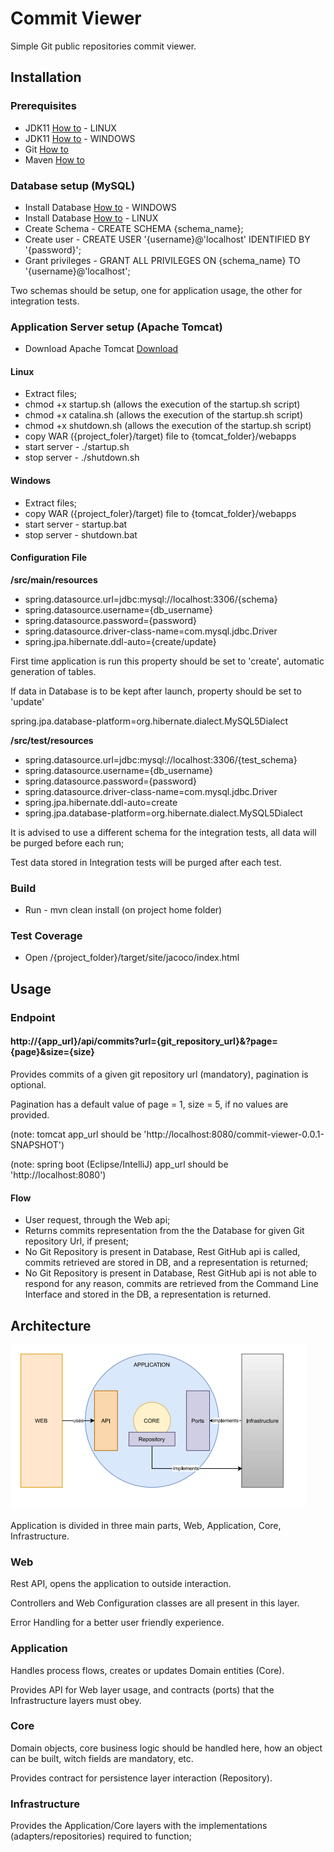 # Commit Viewer

Simple Git public repositories commit viewer.

## Installation

### Prerequisites 
-   JDK11 [How to](https://docs.oracle.com/en/java/javase/11/install/installation-jdk-linux-platforms.html#GUID-737A84E4-2EFF-4D38-8E60-3E29D1B884B8) - LINUX
-   JDK11 [How to](https://docs.oracle.com/en/java/javase/11/install/installation-jdk-microsoft-windows-platforms.html#GUID-A7E27B90-A28D-4237-9383-A58B416071CA) - WINDOWS
-   Git [How to](https://www.linode.com/docs/guides/how-to-install-git-on-linux-mac-and-windows/)
-   Maven [How to](https://maven.apache.org/install.html)

### Database setup (MySQL)

-   Install Database [How to](https://dev.mysql.com/doc/mysql-installation-excerpt/8.0/en/windows-install-archive.html) - WINDOWS
-   Install Database [How to](https://docs.rackspace.com/support/how-to/install-mysql-server-on-the-ubuntu-operating-system/) - LINUX
-   Create Schema - CREATE SCHEMA {schema_name};
-   Create user - CREATE USER '{username}@'localhost' IDENTIFIED BY '{password}';
-   Grant privileges - GRANT ALL PRIVILEGES ON {schema_name} TO '{username}@'localhost';

Two schemas should be setup, one for application usage, the other for integration tests.

### Application Server setup (Apache Tomcat)

-   Download Apache Tomcat [Download](https://tomcat.apache.org/download-80.cgi)

#### Linux
-   Extract files;
-   chmod +x startup.sh (allows the execution of the startup.sh script)
-   chmod +x catalina.sh (allows the execution of the startup.sh script)
-   chmod +x shutdown.sh (allows the execution of the startup.sh script)
-   copy WAR ({project_foler}/target) file to {tomcat_folder}/webapps
-   start server - ./startup.sh
-   stop server - ./shutdown.sh

#### Windows
-   Extract files;
-   copy WAR ({project_foler}/target) file to {tomcat_folder}/webapps
-   start server - startup.bat
-   stop server - shutdown.bat
 
#### Configuration File

**/src/main/resources**

-   spring.datasource.url=jdbc:mysql://localhost:3306/{schema}
-   spring.datasource.username={db_username}
-   spring.datasource.password={password}
-   spring.datasource.driver-class-name=com.mysql.jdbc.Driver
-   spring.jpa.hibernate.ddl-auto={create/update}

First time application is run this property should be set to 'create', automatic generation of tables.

If data in Database is to be kept after launch, property should be set to 'update'

spring.jpa.database-platform=org.hibernate.dialect.MySQL5Dialect

**/src/test/resources**

-   spring.datasource.url=jdbc:mysql://localhost:3306/{test_schema}
-   spring.datasource.username={db_username}
-   spring.datasource.password={password}
-   spring.datasource.driver-class-name=com.mysql.jdbc.Driver
-   spring.jpa.hibernate.ddl-auto=create
-   spring.jpa.database-platform=org.hibernate.dialect.MySQL5Dialect

It is advised to use a different schema for the integration tests, all data will be purged before each run;

Test data stored in Integration tests will be purged after each test.

### Build
-   Run - mvn clean install (on project home folder)

### Test Coverage
-   Open /{project_folder}/target/site/jacoco/index.html

## Usage

### Endpoint
#### http://{app_url}/api/commits?url={git_repository_url}&?page={page}&size={size}
Provides commits of a given git repository url (mandatory), pagination is optional.

Pagination has a default value of page = 1, size = 5, if no values are provided.

(note: tomcat app_url should be 'http://localhost:8080/commit-viewer-0.0.1-SNAPSHOT')

(note: spring boot (Eclipse/IntelliJ) app_url should be 'http://localhost:8080')

#### Flow
-   User request, through the Web api;
-   Returns commits representation from the the Database for given Git repository Url, if present;
-   No Git Repository is present in Database, Rest GitHub api is called, commits retrieved are stored in DB, and a representation is returned;
-   No Git Repository is present in Database, Rest GitHub api is not able to respond for any reason, commits are retrieved from the Command Line Interface and stored in the DB, a representation is returned.

## Architecture

![Kiku](images/app_architecture.png)

Application is divided in three main parts, Web, Application, Core, Infrastructure.

### Web 
Rest API, opens the application to outside interaction.

Controllers and Web Configuration classes are all present in this layer.

Error Handling for a better user friendly experience.

### Application
Handles process flows, creates or updates Domain entities (Core).

Provides API for Web layer usage, and contracts (ports) that the Infrastructure layers must obey.

### Core
Domain objects, core business logic should be handled here, how an object can be built, witch fields are mandatory, etc.

Provides contract for persistence layer interaction (Repository).

### Infrastructure
Provides the Application/Core layers with the implementations (adapters/repositories) required to function;